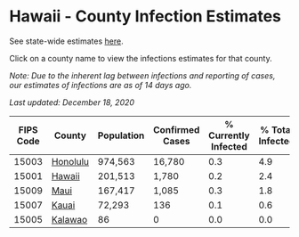# Hawaii - County Infection Estimates

See state-wide estimates [here](/infections/us-hi).

Click on a county name to view the infections estimates for that county.

*Note: Due to the inherent lag between infections and reporting of cases, our estimates of infections are as of 14 days ago.*

*Last updated: December 18, 2020*

|   FIPS Code |               County |   Population |   Confirmed Cases |   % Currently Infected |   % Total Infected |
|-------------|----------------------|--------------|-------------------|------------------------|--------------------|
|       15003 | [Honolulu](honolulu) |      974,563 |            16,780 |                    0.3 |                4.9 |
|       15001 |     [Hawaii](hawaii) |      201,513 |             1,780 |                    0.2 |                2.4 |
|       15009 |         [Maui](maui) |      167,417 |             1,085 |                    0.3 |                1.8 |
|       15007 |       [Kauai](kauai) |       72,293 |               136 |                    0.1 |                0.6 |
|       15005 |   [Kalawao](kalawao) |           86 |                 0 |                    0.0 |                0.0 |